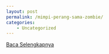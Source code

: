 ```yaml
---
layout: post
permalink: /mimpi-perang-sama-zombie/
categories:
    - Uncategorized
---
```


[Baca Selengkapnya](/01)